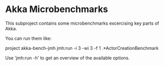 # Akka Microbenchmarks

This subproject contains some microbenchmarks excercising key parts of Akka.

You can run them like:

   project akka-bench-jmh
   jmh:run -i 3 -wi 3 -f 1 .*ActorCreationBenchmark

Use 'jmh:run -h' to get an overview of the available options.

